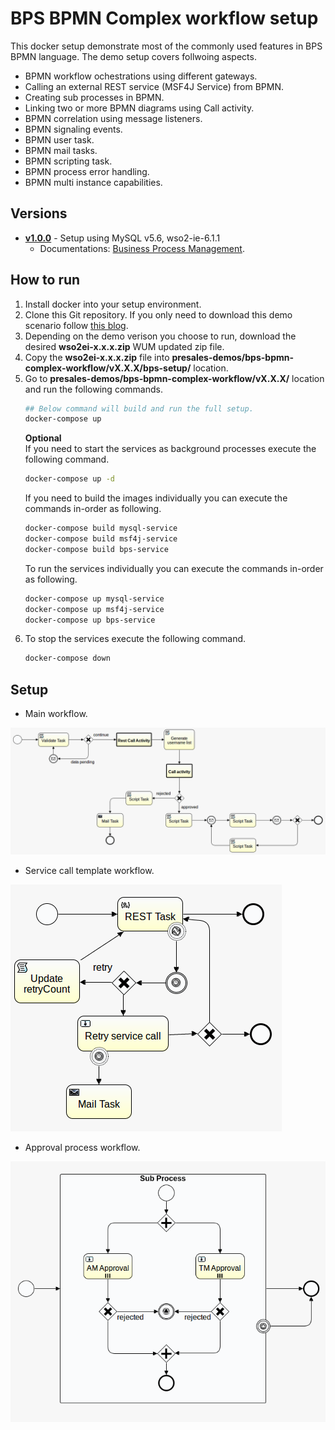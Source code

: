 # BPS BPMN Complex workflow setup
This docker setup demonstrate most of the commonly used features in BPS BPMN language. The demo setup covers follwoing aspects. 
* BPMN workflow ochestrations using different gateways. 
* Calling an external REST service (MSF4J Service) from BPMN.
* Creating sub processes in BPMN. 
* Linking two or more BPMN diagrams using Call activity.
* BPMN correlation using message listeners.
* BPMN signaling events.
* BPMN user task.
* BPMN mail tasks.
* BPMN scripting task.
* BPMN process error handling. 
* BPMN multi instance capabilities.

## Versions
* [**v1.0.0**](v1.0.0) - Setup using MySQL v5.6, wso2-ie-6.1.1
  * Documentations: [Business Process Management](https://docs.wso2.com/display/EI611/Business+Process+Management).

## How to run
1. Install docker into your setup environment.
2. Clone this Git repository. If you only need to download this demo scenario follow [this blog](http://amalg-blogs.blogspot.com/2017/12/github-clone-only-sub-directory-of.html).
3. Depending on the demo verison you choose to run, download the desired **wso2ei-x.x.x.zip** WUM updated zip file.
4. Copy the **wso2ei-x.x.x.zip** file into **presales-demos/bps-bpmn-complex-workflow/vX.X.X/bps-setup/** location.
6. Go to **presales-demos/bps-bpmn-complex-workflow/vX.X.X/** location and run the following commands.
    ```bash
    ## Below command will build and run the full setup.
    docker-compose up
    ```
    **Optional**  
    If you need to start the services as background processes execute the following command.
    ```bash
    docker-compose up -d
    ```
    If you need to build the images individually you can execute the commands in-order as following.
    ```bash
    docker-compose build mysql-service
    docker-compose build msf4j-service
    docker-compose build bps-service
    ```
    To run the services individually you can execute the commands in-order as following.
    ```bash
    docker-compose up mysql-service
    docker-compose up msf4j-service
    docker-compose up bps-service
    ```
7. To stop the services execute the following command. 
    ```bash
    docker-compose down
    ```
## Setup 
* Main workflow.

![Main Workflow](v1.0.0/other-resources/diagrams/main-workflow.png)
* Service call template workflow.

![Main Workflow](v1.0.0/other-resources/diagrams/service-call-template.png)
* Approval process workflow.

![Main Workflow](v1.0.0/other-resources/diagrams/approval-process.png)